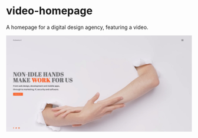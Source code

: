 # video-homepage
A homepage for a digital design agency, featuring a video.

![](design/desktop-design.jpg)
